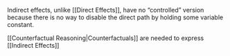 

Indirect effects, unlike [[Direct Effects]], have no “controlled” version because there is no way to disable the direct path by holding some variable constant.

[[Counterfactual Reasoning|Counterfactuals]] are needed to express [[Indirect Effects]]